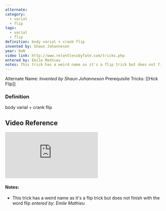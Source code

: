```yaml
---
alternate: 
category:
  - varial
  - flip
tags:
  - varial
  - flip
definition: body varial + crank flip
invented by: Shaun Johanneson
year: NaN
video link: http://www.relentlessbyfate.com/tricks.php
entered by: Emile Mathieu
notes: This trick has a weird name as it's a flip trick but does not finish with the word flip
---
```

Alternate Name: 
*Invented by Shaun Johanneson*
Prerequisite Tricks: [[Hick Flip]]

### Definition
body varial + crank flip

## Video Reference
![video](http://www.relentlessbyfate.com/tricks.php)

#### Notes:
- This trick has a weird name as it's a flip trick but does not finish with the word flip
*entered by: Emile Mathieu*
